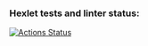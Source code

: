 ### Hexlet tests and linter status:
[![Actions Status](https://github.com/krokojabba/frontend-project-44/workflows/hexlet-check/badge.svg)](https://github.com/krokojabba/frontend-project-44/actions)
